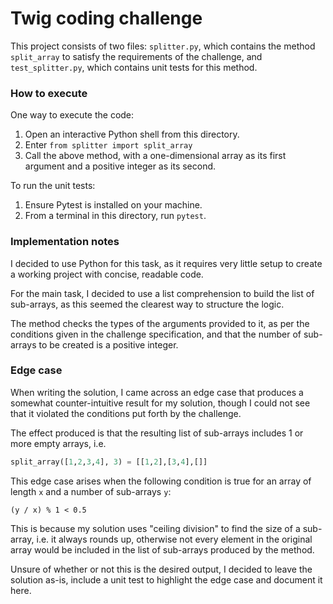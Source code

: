 # Twig coding challenge

This project consists of two files:
`splitter.py`, which contains the method
`split_array` to satisfy the requirements
of the challenge, and `test_splitter.py`,
which contains unit tests for this method.

### How to execute

One way to execute the code:
1. Open an interactive Python shell from 
this directory.
2. Enter `from splitter import split_array`
3. Call the above method, with a 
one-dimensional array as its first 
argument and a positive integer as its
second.

To run the unit tests:
1. Ensure Pytest is installed on your machine.
2. From a terminal in this directory, run `pytest`.

### Implementation notes

I decided to use Python for this task, as it
requires very little setup to create a working
project with concise, readable code.

For the main task, I decided to use a list
comprehension to build the list of sub-arrays,
as this seemed the clearest way to structure
the logic.

The method checks the types of the arguments provided
to it, as per the conditions given in the challenge
specification, and that the number of sub-arrays
to be created is a positive integer. 

### Edge case

When writing the solution, I came across an edge
case that produces a somewhat counter-intuitive
result for my solution, though I could not see that
it violated the conditions put forth by the
challenge.

The effect produced is that the resulting list
of sub-arrays includes 1 or more empty arrays,
i.e.

```python
split_array([1,2,3,4], 3) = [[1,2],[3,4],[]]
```

This edge case arises when the following 
condition is true for an array of length `x`
and a number of sub-arrays `y`:

```
(y / x) % 1 < 0.5
```

This is because my solution uses "ceiling division"
to find the size of a sub-array, i.e. it always 
rounds up, otherwise not every element in the
original array would be included in the list of
sub-arrays produced by the method.

Unsure of whether or not this is the desired output,
I decided to leave the solution as-is, include a
unit test to highlight the edge case and document
it here.